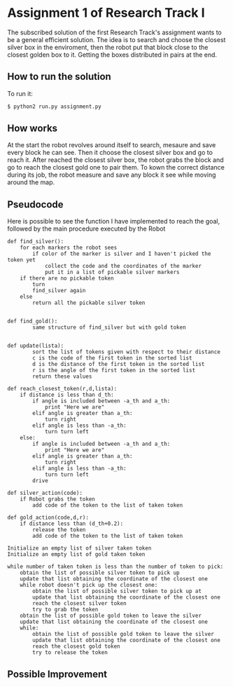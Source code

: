 Assignment 1 of Research Track I
================================
The subscribed solution of the first Research Track's assignment wants to be a general efficient solution.
The idea is to search and choose the closest silver box in the enviroment, then the robot put that block close to the closest golden box to it. Getting the boxes distributed in pairs at the end.

How to run the solution
----------------------
To run it:
```bash
$ python2 run.py assignment.py
```
How works
----------------------
At the start the robot revolves around itself to search, mesaure and save every block he can see. Then it choose the closest silver box and go to reach it. After reached the closest silver box, the robot grabs the block and go to reach the closest gold one to pair them. 
To kown the correct distance during its job, the robot measure and save any block it see while moving around the map. 
## Pseudocode
Here is possible to see the function I have implemented to reach the goal, followed by the main procedure executed by the Robot
```
def find_silver():
	for each markers the robot sees
	    if color of the marker is silver and I haven't picked the token yet
			collect the code and the coordinates of the marker
			put it in a list of pickable silver markers
	if there are no pickable token
		turn
		find_silver again
	else
		return all the pickable silver token
		
		
def find_gold():
        same structure of find_silver but with gold token
	

def update(lista):
        sort the list of tokens given with respect to their distance
		c is the code of the first token in the sorted list
        d is the distance of the first token in the sorted list
        r is the angle of the first token in the sorted list
        return these values
    		
def reach_closest_token(r,d,lista):
	if distance is less than d_th:
		if angle is included between -a_th and a_th:
			print "Here we are"
		elif angle is greater than a_th:
			turn right
		elif angle is less than -a_th:
			turn turn left  
    else:
    	if angle is included between -a_th and a_th:
			print "Here we are"
		elif angle is greater than a_th:
			turn right
		elif angle is less than -a_th:
			turn turn left  
		drive
 
def silver_action(code):
	if Robot grabs the token
		add code of the token to the list of taken token

def gold_action(code,d,r):
	if distance less than (d_th+0.2):
		release the token
		add code of the token to the list of taken token
	
Initialize an empty list of silver taken token
Initialize an empty list of gold taken token

while number of taken token is less than the number of token to pick:
    obtain the list of possible silver token to pick up
    update that list obtaining the coordinate of the closest one
    while robot doesn't pick up the closest one:
    	obtain the list of possible silver token to pick up at 
    	update that list obtaining the coordinate of the closest one
    	reach the closest silver token
    	try to grab the token
    obtain the list of possible gold token to leave the silver 
    update that list obtaining the coordinate of the closest one
    while:
    	obtain the list of possible gold token to leave the silver 
    	update that list obtaining the coordinate of the closest one
    	reach the closest gold token
    	try to release the token  

```
Possible Improvement
----------------------
